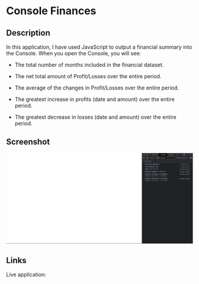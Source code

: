 # Console Finances

## Description
 
In this application, I have used JavaScript to output a financial summary into the Console. When you open the Console, you will see: 

* The total number of months included in the financial dataset.

* The net total amount of Profit/Losses over the entire period.

* The average of the changes in Profit/Losses over the entire period.

* The greatest increase in profits (date and amount) over the entire period.

* The greatest decrease in losses (date and amount) over the entire period.

## Screenshot

![Screenshot of Zara Aitken's developer portfolio website](./starter/assets/images/screenshot.jpg)

## Links

Live application: 
